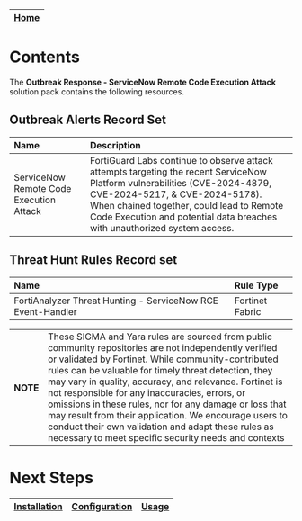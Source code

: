 | [Home](../README.md) |
 | -------------------------------------------- |

# Contents

The **Outbreak Response - ServiceNow Remote Code Execution Attack** solution pack contains the following resources.

## Outbreak Alerts Record Set

| Name | Description |
|:-------------------------|:------------------|
| ServiceNow Remote Code Execution Attack | FortiGuard Labs continue to observe attack attempts targeting the recent ServiceNow Platform vulnerabilities (CVE-2024-4879, CVE-2024-5217, & CVE-2024-5178). When chained together, could lead to Remote Code Execution and potential data breaches with unauthorized system access.  |

## Threat Hunt Rules Record set

| Name | Rule Type |
|:-------------------------|:------------------|
| FortiAnalyzer Threat Hunting - ServiceNow RCE Event-Handler | Fortinet Fabric |


 <table><th>NOTE</th><td>These SIGMA and Yara rules are sourced from public community repositories are not independently verified or validated by Fortinet. While community-contributed rules can be valuable for timely threat detection, they may vary in quality, accuracy, and relevance. Fortinet is not responsible for any inaccuracies, errors, or omissions in these rules, nor for any damage or loss that may result from their application. We encourage users to conduct their own validation and adapt these rules as necessary to meet specific security needs and contexts</td></table> 

# Next Steps
| [Installation](./setup.md#installation) | [Configuration](./setup.md#configuration) | [Usage](./usage.md) |
| ----------------------------------------- | ------------------------------------------- | --------------------- |
